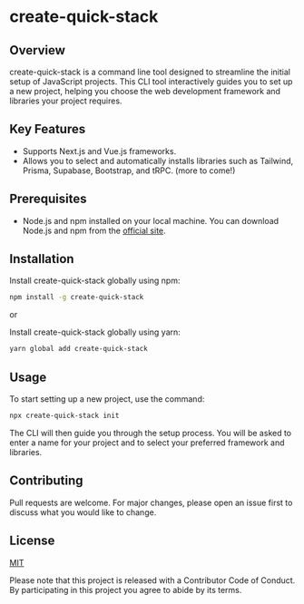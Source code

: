 # create-quick-stack

## Overview

create-quick-stack is a command line tool designed to streamline the initial setup of JavaScript projects. This CLI tool interactively guides you to set up a new project, helping you choose the web development framework and libraries your project requires.

## Key Features

- Supports Next.js and Vue.js frameworks.
- Allows you to select and automatically installs libraries such as Tailwind, Prisma, Supabase, Bootstrap, and tRPC. (more to come!)

## Prerequisites

- Node.js and npm installed on your local machine. You can download Node.js and npm from the [official site](https://nodejs.org/).

## Installation

Install create-quick-stack globally using npm:

```bash
npm install -g create-quick-stack
```

or

Install create-quick-stack globally using yarn:

```bash
yarn global add create-quick-stack
```

## Usage

To start setting up a new project, use the command:

```bash
npx create-quick-stack init
```

The CLI will then guide you through the setup process. You will be asked to enter a name for your project and to select your preferred framework and libraries.

## Contributing

Pull requests are welcome. For major changes, please open an issue first to discuss what you would like to change.

## License

[MIT](https://choosealicense.com/licenses/mit/)

Please note that this project is released with a Contributor Code of Conduct. By participating in this project you agree to abide by its terms.
